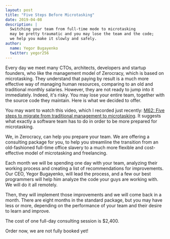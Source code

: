 ```yaml
---
layout: post
title: "Five Steps Before Microtasking"
date: 2019-04-08
description: |
  Switching your team from full-time mode to microtasking
  may be pretty traumatic and you may lose the team and the code;
  we help you make it slowly and safely.
author:
  name: Yegor Bugayenko
  twitter: yegor256
---
```


Every day we meet many CTOs, architects, developers and startup founders,
who like the management model of Zerocracy, which is based on microtasking.
They understand that paying by result is a much more effective way
of managing human resources, comparing to an old and traditional
monthly salaries. However, they are not ready to jump into it immediately.
Indeed, it's risky. You may lose your entire team, together with the
source code they maintain. Here is what we decided to offer.

<!--more-->

You may want to watch this video, which I recorded just recently:
[M62: Five steps to migrate from traditional management to microtasking](https://youtu.be/0mOn9MvuMzU).
It suggests what exactly a software team has to do in order
to be more prepared for microtasking.

We, in Zerocracy, can help you prepare your team. We are offering
a consulting package for you, to help you streamline the transition
from an old-fashioned full-time office slavery to a much more
flexible and cost-effective model of microtasking and freelancing.

Each month we will be spending one day with your team, analyzing their
working process and creating a list of recommendations for improvements.
Our CEO, Yegor Bugayenko, will lead the process, and a few our
best programmers will help him analyze the code your guys are working with.
We will do it all remotely.

Then, they will implement those improvements and we will come back
in a month. There are eight months in the standard package, but you
may have less or more, depending on the performance of your team
and their desire to learn and improve.

The cost of one full-day consulting session is $2,400.

Order now, we are not fully booked yet!

